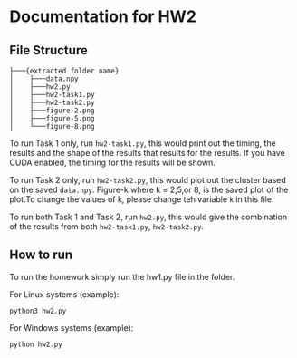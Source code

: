# Documentation for HW2

## File Structure
```
├───{extracted folder name}
│    ├───data.npy
│    ├───hw2.py
│    ├───hw2-task1.py
│    ├───hw2-task2.py
│    ├───figure-2.png
│    ├───figure-5.png
│    └───figure-8.png
```
To run Task 1 only, run `hw2-task1.py`, this would print out the timing, the results and the shape of the results that results for the results. If you have CUDA enabled, the timing for the results will be shown.

To run Task 2 only, run `hw2-task2.py`, this would plot out the cluster based on the saved `data.npy`. Figure-k where k = 2,5,or 8, is the saved plot of the plot.To change the values of k, please change teh variable `k` in this file.

To run both Task 1 and Task 2, run `hw2.py`, this would give the combination of the results from both `hw2-task1.py`, `hw2-task2.py`.


## How to run
To run the homework simply run the hw1.py file in the folder.


For Linux systems (example):
```
python3 hw2.py
```
For Windows systems (example):
```
python hw2.py
```
